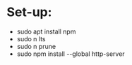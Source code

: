 # Set-up:
- sudo apt install npm
- sudo n lts
- sudo n prune
- sudo npm install --global http-server

